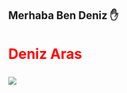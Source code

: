 ## Merhaba Ben Deniz ✋

<h1 style="color:red">Deniz Aras </h1>
<h2 style="color:blue"></h1>
<img src="https://upload.wikimedia.org/wikipedia/commons/thumb/2/20/Logo_of_Beşiktaş_JK.svg/1200px-Logo_of_Beşiktaş_JK.svg.png"/>


